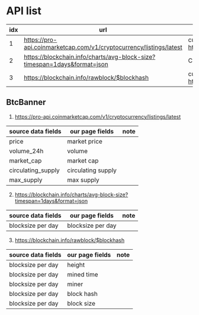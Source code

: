 

# API list


|idx|url |example|note|
|---|----|---------|--------|
|1  |https://pro-api.coinmarketcap.com/v1/cryptocurrency/listings/latest| curl -H "X-CMC_PRO_API_KEY: b5cd3d03-b51f-434a-a12a-0bdc68383c5e" -H "Accept: application/json" -G https://pro-api.coinmarketcap.com/v1/cryptocurrency/listings/latest | btc banner|
|2  |https://blockchain.info/charts/avg-block-size?timespan=1days&format=json|Curl -H “Accept: application/json” -G https://blockchain.info/charts/avg-block-size?timespan=1days&format=json||
|3  |https://blockchain.info/rawblock/$blockhash| curl https://blockchain.info/rawblock/000000000000000000194e816bc839bf0e9b0a8338fffed8787a01136b582b95||


## BtcBanner

1. https://pro-api.coinmarketcap.com/v1/cryptocurrency/listings/latest

|source data fields| our page fields  |  note |
|------------------|------------------|-------|
|price             |market price      |       |
|volume_24h        |volume            |       |
|market_cap        |market cap        |       |
|circulating_supply|circulating supply|       |
|max_supply        |max supply        |       |


2. https://blockchain.info/charts/avg-block-size?timespan=1days&format=json

|source data fields| our page fields  |  note |
|------------------|------------------|-------|
|blocksize per day |blocksize per day |       |

3. https://blockchain.info/rawblock/$blockhash


|source data fields| our page fields  |  note |
|------------------|------------------|-------|
|blocksize per day |height            |       |
|blocksize per day |mined time        |       |
|blocksize per day |miner             |       |
|blocksize per day |block hash        |       |
|blocksize per day |block size        |       |
